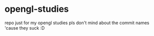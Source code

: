 # opengl-studies
repo just for my opengl studies 
pls don't mind about the commit names 'cause they suck :D
